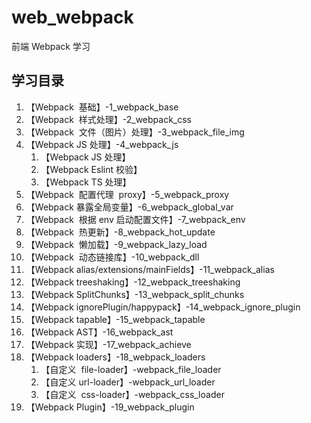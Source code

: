 # web_webpack

前端 Webpack 学习

## 学习目录

1. 【Webpack  基础】-1_webpack_base
2. 【Webpack  样式处理】-2_webpack_css
3. 【Webpack  文件（图片）处理】-3_webpack_file_img
4. 【Webpack JS 处理】-4_webpack_js
   1. 【Webpack JS 处理】
   2. 【Webpack Eslint 校验】
   3. 【Webpack TS 处理】
5. 【Webpack  配置代理  proxy】-5_webpack_proxy
6. 【Webpack 暴露全局变量】-6_webpack_global_var
7. 【Webpack  根据 env 启动配置文件】-7_webpack_env
8. 【Webpack  热更新】-8_webpack_hot_update
9. 【Webpack  懒加载】-9_webpack_lazy_load
10. 【Webpack  动态链接库】-10_webpack_dll
11. 【Webpack alias/extensions/mainFields】-11_webpack_alias
12. 【Webpack treeshaking】-12_webpack_treeshaking
13. 【Webpack SplitChunks】-13_webpack_split_chunks
14. 【Webpack ignorePlugin/happypack】-14_webpack_ignore_plugin
15. 【Webpack tapable】-15_webpack_tapable
16. 【Webpack AST】-16_webpack_ast
17. 【Webpack 实现】-17_webpack_achieve
18. 【Webpack loaders】-18_webpack_loaders
    1. 【自定义  file-loader】-webpack_file_loader
    2. 【自定义 url-loader】-webpack_url_loader
    3. 【自定义  css-loader】-webpack_css_loader
19. 【Webpack Plugin】-19_webpack_plugin

